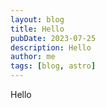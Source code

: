```yaml
---
layout: blog
title: Hello
pubDate: 2023-07-25
description: Hello
author: me
tags: [blog, astro]
---
```


Hello
